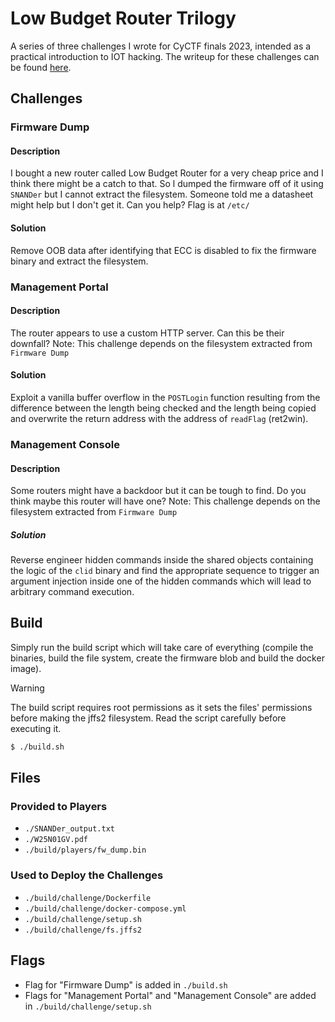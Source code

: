 # Low Budget Router Trilogy
A series of three challenges I wrote for CyCTF finals 2023, intended as a practical introduction to IOT hacking.
The writeup for these challenges can be found [here](https://wr3nchsr.github.io/cyctf-low-budget-router-trilogy-writeup).

## Challenges
### Firmware Dump
#### Description
I bought a new router called Low Budget Router for a very cheap price and I think there might be a catch to that. So l dumped the firmware off of it using `SNANDer` but I cannot extract the filesystem. Someone told me a datasheet might help but I don't get it. Can you help?
Flag is at `/etc/`
#### Solution
Remove OOB data after identifying that ECC is disabled to fix the firmware binary and extract the filesystem.

### Management Portal
#### Description
The router appears to use a custom HTTP server. Can this be their downfall?
Note: This challenge depends on the filesystem extracted from `Firmware Dump`
#### Solution
Exploit a vanilla buffer overflow in the `POSTLogin` function resulting from the difference between the length being checked and the length being copied and overwrite the return address with the address of `readFlag` (ret2win).

### Management Console
#### Description
Some routers might have a backdoor but it can be tough to find. Do you think maybe this router will have one?
Note: This challenge depends on the filesystem extracted from `Firmware Dump`
##### Solution
Reverse engineer hidden commands inside the shared objects containing the logic of the `clid` binary and find the appropriate sequence to trigger an argument injection inside one of the hidden commands which will lead to arbitrary command execution.

## Build
Simply run the build script which will take care of everything (compile the binaries, build the file system, create the firmware blob and build the docker image).
> [!WARNING]
> The build script requires root permissions as it sets the files' permissions before making the jffs2 filesystem.
> Read the script carefully before executing it.

```sh
$ ./build.sh
```

## Files
### Provided to Players
* `./SNANDer_output.txt`
* `./W25N01GV.pdf`
* `./build/players/fw_dump.bin`

### Used to Deploy the Challenges
* `./build/challenge/Dockerfile`
* `./build/challenge/docker-compose.yml`
* `./build/challenge/setup.sh`
* `./build/challenge/fs.jffs2`

## Flags
* Flag for "Firmware Dump" is added in `./build.sh`
* Flags for "Management Portal" and "Management Console" are added in `./build/challenge/setup.sh`
